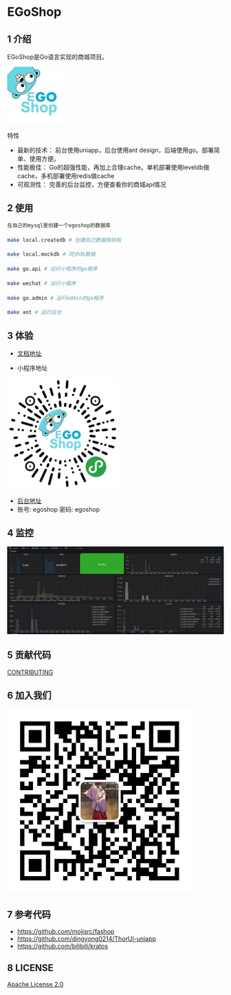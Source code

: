 # EGoShop
## 1 介绍
EGoShop是Go语言实现的商城项目。

![logo](./docs/img/logo_small.jpg)

特性
* 最新的技术： 前台使用uniapp，后台使用ant design，后端使用go。部署简单、使用方便。
* 性能极佳： Go的超强性能，再加上合理cache。单机部署使用leveldb做cache，多机部署使用redis做cache
* 可观测性： 完善的后台监控，方便查看你的商城api情况



## 2 使用
```bash
在自己的mysql里创建一个egoshop的数据库

make local.createdb # 创建自己数据库结构

make local.mockdb # 同步db数据

make go.api # 运行小程序的go程序

make wechat # 运行小程序

make go.admin # 运行admin的go程序

make ant # 运行后台

```

## 3 体验
* [文档地址](http://doc.egoshop.questionfans.com/)

* 小程序地址

![logo](./docs/img/wechatmini_small.jpg)

* [后台地址](https://egoshop.questionfans.com) 
* 账号: egoshop 密码: egoshop


## 4 监控
![monitor](./docs/img/monitor.png)

## 5 贡献代码

[CONTRIBUTING](./CONTRIBUTING-CN.md)

## 6 加入我们

![wechat](./docs/img/wechat.jpg)

## 7 参考代码
* https://github.com/mojisrc/fashop
* https://github.com/dingyong0214/ThorUI-uniapp
* https://github.com/bilibili/kratos

## 8 LICENSE

[Apache License 2.0](./LICENSE)
